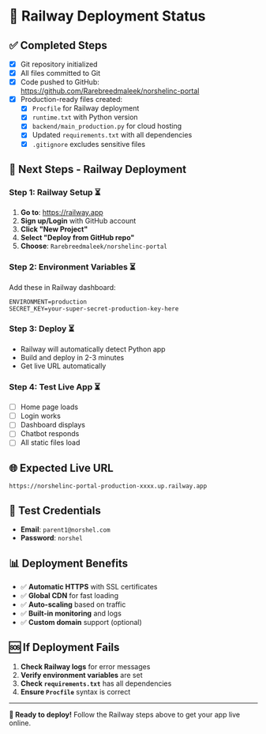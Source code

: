 # 🚀 Railway Deployment Status

## ✅ **Completed Steps**
- [x] Git repository initialized
- [x] All files committed to Git
- [x] Code pushed to GitHub: https://github.com/Rarebreedmaleek/norshelinc-portal
- [x] Production-ready files created:
  - [x] `Procfile` for Railway deployment
  - [x] `runtime.txt` with Python version
  - [x] `backend/main_production.py` for cloud hosting
  - [x] Updated `requirements.txt` with all dependencies
  - [x] `.gitignore` excludes sensitive files

## 🎯 **Next Steps - Railway Deployment**

### **Step 1: Railway Setup** ⏳
1. **Go to**: https://railway.app
2. **Sign up/Login** with GitHub account
3. **Click "New Project"**
4. **Select "Deploy from GitHub repo"**
5. **Choose**: `Rarebreedmaleek/norshelinc-portal`

### **Step 2: Environment Variables** ⏳
Add these in Railway dashboard:
```env
ENVIRONMENT=production
SECRET_KEY=your-super-secret-production-key-here
```

### **Step 3: Deploy** ⏳
- Railway will automatically detect Python app
- Build and deploy in 2-3 minutes
- Get live URL automatically

### **Step 4: Test Live App** ⏳
- [ ] Home page loads
- [ ] Login works
- [ ] Dashboard displays
- [ ] Chatbot responds
- [ ] All static files load

## 🌐 **Expected Live URL**
`https://norshelinc-portal-production-xxxx.up.railway.app`

## 🔐 **Test Credentials**
- **Email**: `parent1@norshel.com`
- **Password**: `norshel`

## 📊 **Deployment Benefits**
- ✅ **Automatic HTTPS** with SSL certificates
- ✅ **Global CDN** for fast loading
- ✅ **Auto-scaling** based on traffic
- ✅ **Built-in monitoring** and logs
- ✅ **Custom domain** support (optional)

## 🆘 **If Deployment Fails**
1. **Check Railway logs** for error messages
2. **Verify environment variables** are set
3. **Check `requirements.txt`** has all dependencies
4. **Ensure `Procfile`** syntax is correct

---

**🎉 Ready to deploy!** Follow the Railway steps above to get your app live online. 
